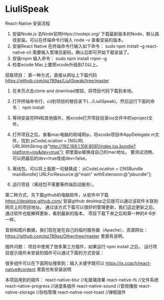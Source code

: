 # LiuliSpeak
React-Native 安装流程

1.	安装Node.js
去Node官网https://nodejs.org/ 下载最新版本的Node，默认路径安装。可以在终端命令行输入 node –v 查看安装的版本。
2.	安装React Native
在终端命令行输入如下命令：
sudo npm install –g react-native-cli
需要输入管理员密码，确认后即可开始下载安装了。
3.	安装rnpm
输入命令：
sudo npm install rnpm –g
4.	检查xcode
Mac上要把xcode升级到7.0以上。


获取项目：
第一种方式，直接从网址上下载代码 https://github.com/pz789as/LiuliSpeak/tree/master 

1.  在本页点击clone and download按钮，将项目代码下载到本地。
2.  打开终端命令行，cd到项目的根目录下(.../LiuliSpeak)，然后运行下面的命令：
npm install
3.  等待安装完RN和其他插件，用xcode打开项目目录ios文件中的xproject文件。
4.  打开项目之后，查看mac电脑的局域网ip，将xcode项目中AppDelegate.m文件，找到
jsCodeLocation = [NSURL URLWithString:@"http://192.168.1.108:8081/index.ios.bundle?platform=ios&dev=true"];
把里面ip替换成自己的mac地址。
要测试流畅，可以把最后的dev=true改成dev=false。

5.  离线包，可以将上面那一句替换成：
jsCodeLocation = [[NSBundle mainBundle] URLForResource:@"main" withExtension:@"jsbundle"];
6.  运行项目（离线包不需要等终端启动服务）。


第二种方式，先下载github的电脑软件，从软件中下载 https://desktop.github.com/
安装github desktop之后就可以通过该软件关联到网页上的项目地址。
通过该方式下载可以很好的管理更新，我们这边更新之后，通过软件也能解释更新，看到最新的版本。
项目下载下来之后和第一种的4-6步一样。

音频和图片数据，我们现在是在自己的临时服务器（Apache），资源网址：
https://github.com/pz789as/Other/tree/master
里面有说明。


插件问题：
项目中使用了很多第三方插件，如果运行 npm install 之后，
运行项目提示插件未安装的插件可以通过下面的方式安装：

很多组件可以在下面网址搜索到：输入关键字既可以
https://js.coach/react-native#content
里面也有安装说明

本项目用到的插件：
react-native-blur   //毛玻璃效果
react-native-fs     //文件系统
react-native-progress   //进度条插件
react-native-sound  //音频播放
react-native-storage    //存档管理
react-native-root-toast //弹框插件
